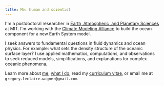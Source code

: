 ```yaml
---
title: Me: human and scientist
---
```


I'm a postdoctoral researcher in 
[Earth, Atmospheric, and Planetary Sciences] at MIT.
I'm working with the [Climate Modeling Alliance] to build 
the ocean component for a new Earth System model.

I seek answers to fundamental questions in fluid 
dynamics and ocean physics. For example: what sets the density
structure of the oceanic surface layer? 
I use applied mathematics, computations, and observations
to seek reduced models, simplifications, and explanations
for complex oceanic phenomena.

Learn more about [me], [what I do], read my [curriculum vitae],
or email me at `gregory.leclaire.wagner@gmail.com`.

[Earth, Atmospheric, and Planetary Sciences]: https://eapsweb.mit.edu
[Climate Modeling Alliance]: https://clima.caltech.edu
[Julia]: https://julialang.org
[curriculum vitae]: https://glwagner.github.io/assets/pdf/glwCv.pdf
[me]: https://glwagner.github.io/about/
[what I do]: https://glwagner.github.io/projects/
[NOAA fellowship]: http://vsp.ucar.edu/cgc/current-awards-alumni 
[manuscript]: https://glwagner.github.io/assets/pdf/squeezedispersiondraft.pdf
